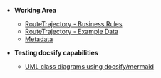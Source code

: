 - **Working Area**
  - [RouteTrajectory - Business Rules](fixm/RouteTrajectory.md)
  - [RouteTrajectory - Example Data](fixm/Example.md)
  - [Metadata](fixm/metadata.md)
    
- **Testing docsify capabilities**  
  - [UML class diagrams using docsify/mermaid](fixm/FIXM_UML_in_mermaid.md)  
